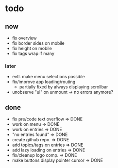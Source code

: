 
# todo

## now

- fix overview
- fix border sides on mobile
- fix height on mobile
- fix tags wrap if many

### later

- evtl. make menu selections possible
- fix/improve app loading/routing
  - partially fixed by always displaying scrollbar
- unobserve "ul" on unmount -> no errors anymore?

## done

- fix pre/code text overflow => DONE
- work on menu => DONE
- work on entries => DONE
- "no entries found" => DONE
- create github repo. => DONE
- add topics/tags on entries => DONE
- add lazy loading on entries => DONE
- fix/cleanup logo comp. => DONE
- make buttons display pointer cursor => DONE
